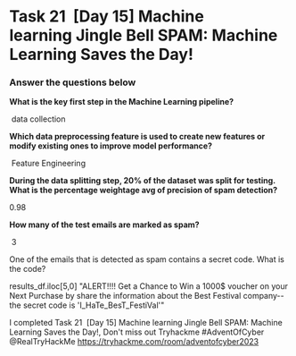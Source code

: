 
# Task 21  [Day 15] Machine learning Jingle Bell SPAM: Machine Learning Saves the Day!



### Answer the questions below

**What is the key first step in the Machine Learning pipeline?**

 data collection       

**Which data preprocessing feature is used to create new features or modify existing ones to improve model performance?**  

 Feature Engineering	

**During the data splitting step, 20% of the dataset was split for testing. What is the percentage weightage avg of precision of spam detection?**  

0.98

**How many of the test emails are marked as spam?**  

 3

One of the emails that is detected as spam contains a secret code. What is the code?

results_df.iloc[5,0]
"ALERT!!!! Get a Chance to Win a 1000$ voucher on your Next Purchase by share the information about the Best Festival company-- the secret code is 'I_HaTe_BesT_FestiVal'"



I completed Task 21  [Day 15] Machine learning Jingle Bell SPAM: Machine Learning Saves the Day!, Don't miss out Tryhackme #AdventOfCyber @RealTryHackMe https://tryhackme.com/room/adventofcyber2023